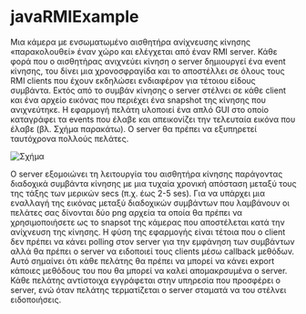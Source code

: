 # javaRMIExample
Μια κάμερα με ενσωματωμένο αισθητήρα ανίχνευσης κίνησης «παρακολουθεί» έναν χώρο και ελέγχεται από έναν RMI server. Κάθε φορά που ο αισθητήρας ανιχνεύει κίνηση ο server δημιουργεί ένα event κίνησης, του δίνει μια χρονοσφραγίδα και το αποστέλλει  σε όλους  τους RMI clients που έχουν εκδηλώσει ενδιαφέρον για τέτοιου είδους συμβάντα. Εκτός από το συμβάν κίνησης ο server στέλνει σε κάθε client και ένα αρχείο εικόνας που περιέχει ένα snapshot της κίνησης που ανιχνεύτηκε. H εφαρμογή πελάτη υλοποιεί ένα απλό GUI στο οποίο καταγράφει τα events που έλαβε και απεικονίζει την τελευταία εικόνα που έλαβε (βλ. Σχήμα  παρακάτω). O server θα πρέπει να εξυπηρετεί ταυτόχρονα πολλούς πελάτες.

![Σχήμα](https://github.com/fgerodim/RMIExample/RMIClient/image.jpg)

Ο server εξομοιώνει τη λειτουργία του αισθητήρα κίνησης παράγοντας διαδοχικά συμβάντα κίνησης με μια τυχαία χρονική απόσταση μεταξύ τους της τάξης των μερικών secs (π.χ. έως 2-5 ses). Για να υπάρχει μια εναλλαγή της εικόνας μεταξύ διαδοχικών συμβάντων που λαμβάνουν οι πελάτες σας δίνονται δύο png αρχεία τα οποία θα πρέπει να χρησιμοποιήσετε ως το snapsot της κάμερας που αποστέλεται κατά την ανίχνευση της κίνησης.
Η φύση της εφαρμογής είναι τέτοια που ο client δεν πρέπει να κάνει polling στον server για την εμφάνηση των συμβάντων αλλά θα πρέπει ο server να ειδοποιεί τους clients μέσω callback μεθόδων. Αυτό σημαίνει ότι κάθε πελάτης θα πρέπει να μπορεί να κάνει export κάποιες μεθόδους του που θα μπορεί να καλεί απομακρσυμένα ο server. Κάθε πελάτης αντίστοιχα εγγράφεται στην υπηρεσία που προσφέρει ο server, ενώ όταν πελάτης τερματίζεται ο server σταματά να του στέλνει ειδοποιήσεις.
